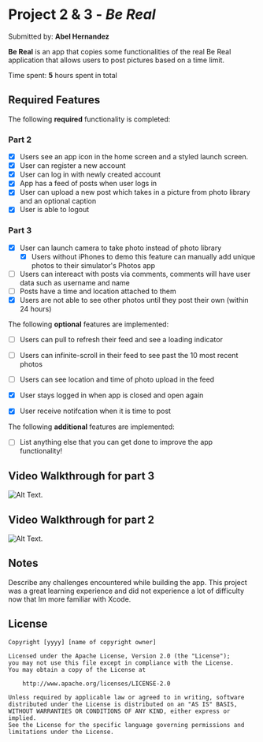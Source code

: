 # Project 2 & 3 - *Be Real*

Submitted by: **Abel Hernandez**

**Be Real** is an app that copies some functionalities of the real Be Real application that allows users to post pictures based on a time limit.

Time spent: **5** hours spent in total

## Required Features

The following **required** functionality is completed:
 ### Part 2
 
- [x] Users see an app icon in the home screen and a styled launch screen.
- [x] User can register a new account
- [x] User can log in with newly created account
- [x] App has a feed of posts when user logs in
- [x] User can upload a new post which takes in a picture from photo library and an optional caption	
- [x] User is able to logout
      
### Part 3

- [x] User can launch camera to take photo instead of photo library
  - [x] Users without iPhones to demo this feature can manually add unique photos to their simulator's Photos app
- [ ] Users can intereact with posts via comments, comments will have user data such as username and name
- [ ] Posts have a time and location attached to them
- [x] Users are not able to see other photos until they post their own (within 24 hours)
 
The following **optional** features are implemented:

- [ ] Users can pull to refresh their feed and see a loading indicator
- [ ] Users can infinite-scroll in their feed to see past the 10 most recent photos
- [ ] Users can see location and time of photo upload in the feed	
- [x] User stays logged in when app is closed and open again
- [x] User receive notifcation when it is time to post


The following **additional** features are implemented:

- [ ] List anything else that you can get done to improve the app functionality!

## Video Walkthrough for part 3
![Alt Text](https://github.com/codeBender31/Be_Real/blob/main/Be_Real2.gif).


## Video Walkthrough for part 2
![Alt Text](https://github.com/codeBender31/Be_Real/blob/main/Be_Real.gif).


## Notes

Describe any challenges encountered while building the app. 
This project was a great learning experience and did not experience a lot of difficulty now that Im more familiar with Xcode.

## License

    Copyright [yyyy] [name of copyright owner]

    Licensed under the Apache License, Version 2.0 (the "License");
    you may not use this file except in compliance with the License.
    You may obtain a copy of the License at

        http://www.apache.org/licenses/LICENSE-2.0

    Unless required by applicable law or agreed to in writing, software
    distributed under the License is distributed on an "AS IS" BASIS,
    WITHOUT WARRANTIES OR CONDITIONS OF ANY KIND, either express or implied.
    See the License for the specific language governing permissions and
    limitations under the License.
